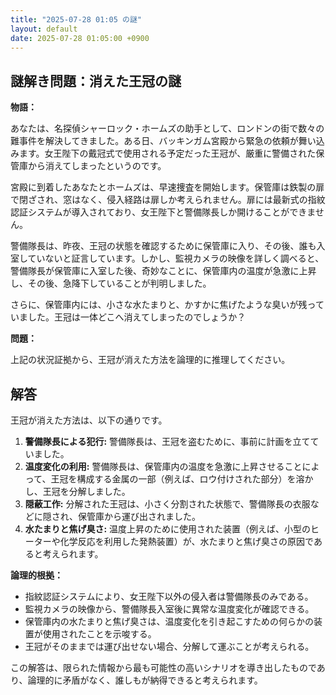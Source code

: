 ```yaml
---
title: "2025-07-28 01:05 の謎"
layout: default
date: 2025-07-28 01:05:00 +0900
---
```

## 謎解き問題：消えた王冠の謎

**物語：**

あなたは、名探偵シャーロック・ホームズの助手として、ロンドンの街で数々の難事件を解決してきました。ある日、バッキンガム宮殿から緊急の依頼が舞い込みます。女王陛下の戴冠式で使用される予定だった王冠が、厳重に警備された保管庫から消えてしまったというのです。

宮殿に到着したあなたとホームズは、早速捜査を開始します。保管庫は鉄製の扉で閉ざされ、窓はなく、侵入経路は扉しか考えられません。扉には最新式の指紋認証システムが導入されており、女王陛下と警備隊長しか開けることができません。

警備隊長は、昨夜、王冠の状態を確認するために保管庫に入り、その後、誰も入室していないと証言しています。しかし、監視カメラの映像を詳しく調べると、警備隊長が保管庫に入室した後、奇妙なことに、保管庫内の温度が急激に上昇し、その後、急降下していることが判明しました。

さらに、保管庫内には、小さな水たまりと、かすかに焦げたような臭いが残っていました。王冠は一体どこへ消えてしまったのでしょうか？

**問題：**

上記の状況証拠から、王冠が消えた方法を論理的に推理してください。

## 解答

王冠が消えた方法は、以下の通りです。

1.  **警備隊長による犯行:** 警備隊長は、王冠を盗むために、事前に計画を立てていました。
2.  **温度変化の利用:** 警備隊長は、保管庫内の温度を急激に上昇させることによって、王冠を構成する金属の一部（例えば、ロウ付けされた部分）を溶かし、王冠を分解しました。
3.  **隠蔽工作:** 分解された王冠は、小さく分割された状態で、警備隊長の衣服などに隠され、保管庫から運び出されました。
4.  **水たまりと焦げ臭さ:** 温度上昇のために使用された装置（例えば、小型のヒーターや化学反応を利用した発熱装置）が、水たまりと焦げ臭さの原因であると考えられます。

**論理的根拠：**

*   指紋認証システムにより、女王陛下以外の侵入者は警備隊長のみである。
*   監視カメラの映像から、警備隊長入室後に異常な温度変化が確認できる。
*   保管庫内の水たまりと焦げ臭さは、温度変化を引き起こすための何らかの装置が使用されたことを示唆する。
*   王冠がそのままでは運び出せない場合、分解して運ぶことが考えられる。

この解答は、限られた情報から最も可能性の高いシナリオを導き出したものであり、論理的に矛盾がなく、誰しもが納得できると考えられます。
